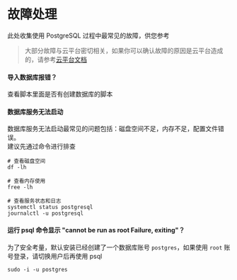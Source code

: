 # 故障处理

此处收集使用 PostgreSQL 过程中最常见的故障，供您参考

> 大部分故障与云平台密切相关，如果你可以确认故障的原因是云平台造成的，请参考[云平台文档](https://support.websoft9.com/docs/faq/zh/tech-instance.html)

#### 导入数据库报错？

查看脚本里面是否有创建数据库的脚本

#### 数据库服务无法启动

数据库服务无法启动最常见的问题包括：磁盘空间不足，内存不足，配置文件错误。  
建议先通过命令进行排查  

```shell
# 查看磁盘空间
df -lh

# 查看内存使用
free -lh

# 查看服务状态和日志
systemctl status postgresql
journalctl -u postgresql
```

#### 运行 psql 命令显示 "cannot be run as root Failure, exiting"？

为了安全考量，默认安装已经创建了一个数据库账号 `postgres`，如果使用 `root` 账号登录，请切换用户后再使用 psql
```
sudo -i -u postgres
```
